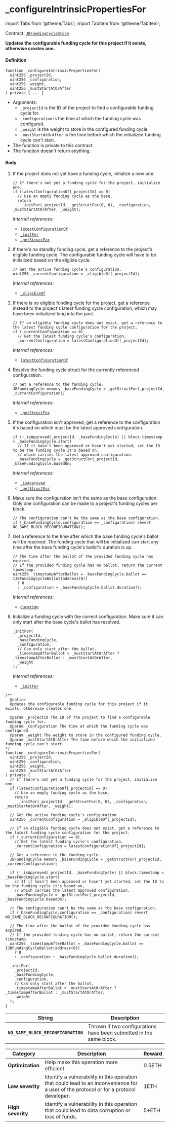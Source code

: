# _configureIntrinsicPropertiesFor

import Tabs from '@theme/Tabs';
import TabItem from '@theme/TabItem';

Contract: [`JBFundingCycleStore`](/dev/deprecated/v2/contracts/jbfundingcyclestore/README.md)​

<Tabs>
<TabItem value="Step by step" label="Step by step">

**Updates the configurable funding cycle for this project if it exists, otherwise creates one.**

#### Definition

```
function _configureIntrinsicPropertiesFor(
  uint256 _projectId,
  uint256 _configuration,
  uint256 _weight,
  uint256 _mustStartAtOrAfter
) private { ... }
```

* Arguments:
  * `_projectId` is the ID of the project to find a configurable funding cycle for.
  * `_configuration` is the time at which the funding cycle was configured.
  * `_weight` is the weight to store in the configured funding cycle.
  * `_mustStartAtOrAfter` is the time before which the initialized funding cycle can't start.
* The function is private to this contract.
* The function doesn't return anything.

#### Body

1.  If the project does not yet have a funding cycle, initialize a new one.

    ```
    // If there's not yet a funding cycle for the project, initialize one.
    if (latestConfigurationOf[_projectId] == 0)
      // Use an empty funding cycle as the base.
      return
        _initFor(_projectId, _getStructFor(0, 0), _configuration, _mustStartAtOrAfter, _weight);
    ```

    _Internal references:_

    * [`latestConfigurationOf`](/dev/deprecated/v2/contracts/jbfundingcyclestore/properties/latestconfigurationof.md)
    * [`_initFor`](/dev/deprecated/v2/contracts/jbfundingcyclestore/write/-_initfor.md)
    * [`_getStructFor`](/dev/deprecated/v2/contracts/jbfundingcyclestore/read/-_getstructfor.md)
2.  If there's no standby funding cycle, get a reference to the project's eligible funding cycle. The configurable funding cycle will have to be initialized based on the eligible cycle.

    ```
    // Get the active funding cycle's configuration.
    uint256 _currentConfiguration = _eligibleOf(_projectId);
    ```

    _Internal references:_

    * [`_eligibleOf`](/dev/deprecated/v2/contracts/jbfundingcyclestore/read/-_eligibleof.md)
3.  If there is no eligible funding cycle for the project, get a reference instead to the project's latest funding cycle configuration, which may have been initialized long into the past.

    ```
    // If an eligible funding cycle does not exist, get a reference to the latest funding cycle configuration for the project.
    if (_currentConfiguration == 0)
      // Get the latest funding cycle's configuration.
      _currentConfiguration = latestConfigurationOf[_projectId];
    ```

    _Internal references:_

    * [`latestConfigurationOf`](/dev/deprecated/v2/contracts/jbfundingcyclestore/properties/latestconfigurationof.md)
4.  Resolve the funding cycle struct for the currently referenced configuration.

    ```
    // Get a reference to the funding cycle.
    JBFundingCycle memory _baseFundingCycle = _getStructFor(_projectId, _currentConfiguration);
    ```

    _Internal references:_

    * [`_getStructFor`](/dev/deprecated/v2/contracts/jbfundingcyclestore/read/-_getstructfor.md)
5.  If the configuration isn't approved, get a reference to the configuration it's based on which must be the latest approved configuration.

    ```
    if (!_isApproved(_projectId, _baseFundingCycle) || block.timestamp < _baseFundingCycle.start)
      // If it hasn't been approved or hasn't yet started, set the ID to be the funding cycle it's based on,
      // which carries the latest approved configuration.
      _baseFundingCycle = _getStructFor(_projectId, _baseFundingCycle.basedOn;
    ```

    _Internal references:_

    * [`_isApproved`](/dev/deprecated/v2/contracts/jbfundingcyclestore/read/-_isapproved.md)
    * [`_getStructFor`](/dev/deprecated/v2/contracts/jbfundingcyclestore/read/-_getstructfor.md)
6. Make sure the configuration isn't the same as the base configuration. Only one configuration can be made to a project's funding cycles per block.

    ```
    // The configuration can't be the same as the base configuration.
    if (_baseFundingCycle.configuration == _configuration) revert NO_SAME_BLOCK_RECONFIGURATION();
    ```

7.  Get a reference to the time after which the base funding cycle's ballot will be resolved. The funding cycle that will be initialized can start any time after the base funding cycle's ballot's duration is up.

    ```
    // The time after the ballot of the provided funding cycle has expired.
    // If the provided funding cycle has no ballot, return the current timestamp.
    uint256 _timestampAfterBallot = _baseFundingCycle.ballot == IJBFundingCycleBallot(address(0))
      ? 0
      : _configuration + _baseFundingCycle.ballot.duration();
    ```

    _Internal references:_

    * [`duration`](/dev/deprecated/v2/interfaces/ijbfundingcycleballot.md)
8.  Initialize a funding cycle with the correct configuration. Make sure it can only start after the base cycle's ballot has resolved.

    ```
    _initFor(
      _projectId,
      _baseFundingCycle,
      _configuration,
      // Can only start after the ballot.
      _timestampAfterBallot > _mustStartAtOrAfter ? _timestampAfterBallot : _mustStartAtOrAfter,
      _weight
    );
    ```

    _Internal references:_

    * [`_initFor`](/dev/deprecated/v2/contracts/jbfundingcyclestore/write/-_initfor.md)

</TabItem>

<TabItem value="Code" label="Code">

```
/**
  @notice
  Updates the configurable funding cycle for this project if it exists, otherwise creates one.

  @param _projectId The ID of the project to find a configurable funding cycle for.
  @param _configuration The time at which the funding cycle was configured.
  @param _weight The weight to store in the configured funding cycle.
  @param _mustStartAtOrAfter The time before which the initialized funding cycle can't start.
*/
function _configureIntrinsicPropertiesFor(
  uint256 _projectId,
  uint256 _configuration,
  uint256 _weight,
  uint256 _mustStartAtOrAfter
) private {
  // If there's not yet a funding cycle for the project, initialize one.
  if (latestConfigurationOf[_projectId] == 0)
    // Use an empty funding cycle as the base.
    return
      _initFor(_projectId, _getStructFor(0, 0), _configuration, _mustStartAtOrAfter, _weight);

  // Get the active funding cycle's configuration.
  uint256 _currentConfiguration = _eligibleOf(_projectId);

  // If an eligible funding cycle does not exist, get a reference to the latest funding cycle configuration for the project.
  if (_currentConfiguration == 0)
    // Get the latest funding cycle's configuration.
    _currentConfiguration = latestConfigurationOf[_projectId];

  // Get a reference to the funding cycle.
  JBFundingCycle memory _baseFundingCycle = _getStructFor(_projectId, _currentConfiguration);

  if (!_isApproved(_projectId, _baseFundingCycle) || block.timestamp < _baseFundingCycle.start)
    // If it hasn't been approved or hasn't yet started, set the ID to be the funding cycle it's based on,
    // which carries the latest approved configuration.
    _baseFundingCycle = _getStructFor(_projectId, _baseFundingCycle.basedOn);

  // The configuration can't be the same as the base configuration.
  if (_baseFundingCycle.configuration == _configuration) revert NO_SAME_BLOCK_RECONFIGURATION();

  // The time after the ballot of the provided funding cycle has expired.
  // If the provided funding cycle has no ballot, return the current timestamp.
  uint256 _timestampAfterBallot = _baseFundingCycle.ballot == IJBFundingCycleBallot(address(0))
    ? 0
    : _configuration + _baseFundingCycle.ballot.duration();

  _initFor(
    _projectId,
    _baseFundingCycle,
    _configuration,
    // Can only start after the ballot.
    _timestampAfterBallot > _mustStartAtOrAfter ? _timestampAfterBallot : _mustStartAtOrAfter,
    _weight
  );
}
```

</TabItem>

<TabItem value="Errors" label="Errors">

| String                      | Description                                                                  |
| --------------------------- | ---------------------------------------------------------------------------- |
| **`NO_SAME_BLOCK_RECONFIGURATION`**        | Thrown if two configurations have been submitted in the same block.            |

</TabItem>

<TabItem value="Bug bounty" label="Bug bounty">

| Category          | Description                                                                                                                            | Reward |
| ----------------- | -------------------------------------------------------------------------------------------------------------------------------------- | ------ |
| **Optimization**  | Help make this operation more efficient.                                                                                               | 0.5ETH |
| **Low severity**  | Identify a vulnerability in this operation that could lead to an inconvenience for a user of the protocol or for a protocol developer. | 1ETH   |
| **High severity** | Identify a vulnerability in this operation that could lead to data corruption or loss of funds.                                        | 5+ETH  |

</TabItem>
</Tabs>
